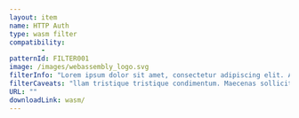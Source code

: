 ```yaml
---
layout: item
name: HTTP Auth
type: wasm filter
compatibility:
        - 
patternId: FILTER001
image: /images/webassembly_logo.svg
filterInfo: "Lorem ipsum dolor sit amet, consectetur adipiscing elit. Aliquam pulvinar placerat tellus sed posuere. Nulla venenatis fringilla faucibus. Etiam et commodo dolor, sit amet fringilla leo. Nullam tristique tristique condimentum. Maecenas sollicitudin scelerisque egestas. Suspendisse aliquet elit quis dolor gravida, et auctor ligula ornare. Nullam et sodales ante, quis varius elit. Nullam cursus, orci eleifend tristique semper, neque nisl tincidunt purus, sed ultricies felis arcu vel metus."
filterCaveats: "llam tristique tristique condimentum. Maecenas sollicitudin scelerisque egestas. Suspendisse aliquet elit quis dolor gravida, et auctor ligula ornare. Nullam et sodales ante, quis varius elit. Nullam cursus, orci eleifend tristique semper, neque nisl tincidunt purus, sed ultricies felis arcu vel metus. "
URL: ""
downloadLink: wasm/
---
```

